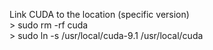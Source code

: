 Link CUDA to the location (specific version)     
    > sudo rm -rf cuda    
    > sudo ln -s /usr/local/cuda-9.1 /usr/local/cuda

